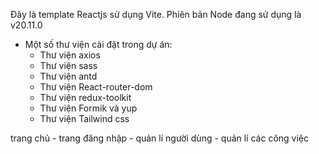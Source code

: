 Đây là template Reactjs sử dụng Vite. Phiên bản Node đang sử dụng là v20.11.0

- Một số thư viện cài đặt trong dự án:
  - Thư viện axios
  - Thư viện sass
  - Thư viện antd
  - Thư viện React-router-dom
  - Thư viện redux-toolkit
  - Thư viện Formik và yup
  - Thư viện Tailwind css

trang chủ - trang đăng nhập - quản lí người dùng - quản lí các công việc
